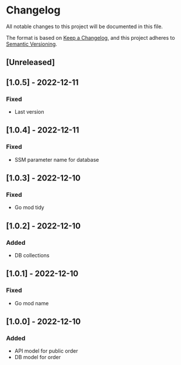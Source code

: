 # Changelog

All notable changes to this project will be documented in this file.

The format is based on [Keep a Changelog](https://keepachangelog.com/en/1.0.0/),
and this project adheres to [Semantic Versioning](https://semver.org/spec/v2.0.0.html).

## [Unreleased]

## [1.0.5] - 2022-12-11
### Fixed
- Last version

## [1.0.4] - 2022-12-11
### Fixed
- SSM parameter name for database

## [1.0.3] - 2022-12-10
### Fixed
- Go mod tidy

## [1.0.2] - 2022-12-10
### Added
- DB collections

## [1.0.1] - 2022-12-10
### Fixed
- Go mod name

## [1.0.0] - 2022-12-10
### Added 
- API model for public order
- DB model for order
